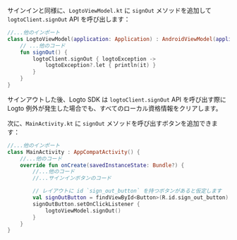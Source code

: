 サインインと同様に、`LogtoViewModel.kt` に `signOut` メソッドを追加して `logtoClient.signOut` API を呼び出します：

```kotlin
//...他のインポート
class LogtoViewModel(application: Application) : AndroidViewModel(application) {
    // ...他のコード
    fun signOut() {
        logtoClient.signOut { logtoException ->
            logtoException?.let { println(it) }
        }
    }
}
```

サインアウトした後、Logto SDK は `logtoClient.signOut` API を呼び出す際に Logto 例外が発生した場合でも、すべてのローカル資格情報をクリアします。

次に、`MainActivity.kt` に `signOut` メソッドを呼び出すボタンを追加できます：

```kotlin
//...他のインポート
class MainActivity : AppCompatActivity() {
    //...他のコード
    override fun onCreate(savedInstanceState: Bundle?) {
        //...他のコード
        //...サインインボタンのコード

        // レイアウトに id `sign_out_button` を持つボタンがあると仮定します
        val signOutButton = findViewById<Button>(R.id.sign_out_button)
        signOutButton.setOnClickListener {
            logtoViewModel.signOut()
        }
    }
}
```
